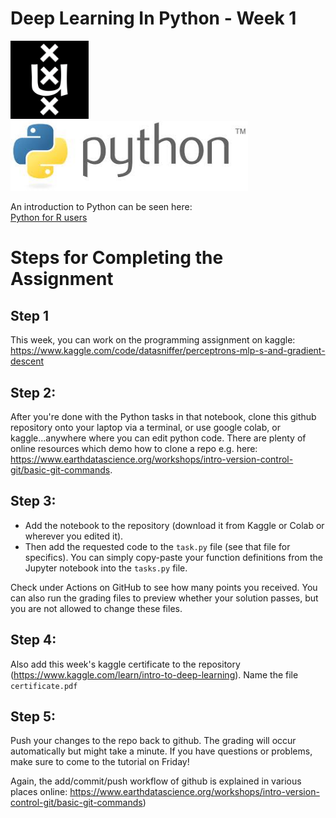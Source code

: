 
# Deep Learning In Python - Week 1

<img src="https://github.com/hannesrosenbusch/DLIP_Week1/blob/main/assets/uvalogo.svg.png?raw=true" width="125">    <img src="https://github.com/hannesrosenbusch/DLIP_Week1/blob/main/assets/pythonlogo.jpeg?raw=true" width="380">


An introduction to Python can be seen here: <br>
[Python for R users](https://youtube.com/playlist?list=PLq0cz82QvYapppmpXPYgS76VbHHKRIgbk)

# Steps for Completing the Assignment

## Step 1
This week, you can work on the programming assignment on kaggle:
<a href="https://www.kaggle.com/code/datasniffer/perceptrons-mlp-s-and-gradient-descent" target="_blank">https://www.kaggle.com/code/datasniffer/perceptrons-mlp-s-and-gradient-descent</a>

## Step 2:
After you're done with the Python tasks in that notebook, clone this github repository onto your laptop via a terminal, or use google colab, or kaggle...anywhere where you can edit python code.
There are plenty of online resources which demo how to clone a repo e.g. here: https://www.earthdatascience.org/workshops/intro-version-control-git/basic-git-commands. 

## Step 3: 

- Add the notebook to the repository (download it from Kaggle or Colab or wherever you edited it).
- Then add the requested code to the `task.py` file (see that file for specifics). You can simply copy-paste your function definitions from the Jupyter notebook into the `tasks.py` file.

Check under Actions on GitHub to see how many points you received. 
You can also run the grading files to preview whether your solution passes, but you are not allowed to change these files.

## Step 4:
Also add this week's kaggle certificate to the repository (https://www.kaggle.com/learn/intro-to-deep-learning). Name the file `certificate.pdf` 


## Step 5: 
Push your changes to the repo back to github. The grading will occur automatically but might take a minute. If you have questions or problems, make sure to come to the tutorial on Friday!

Again, the add/commit/push workflow of github is explained in various places online: https://www.earthdatascience.org/workshops/intro-version-control-git/basic-git-commands)
